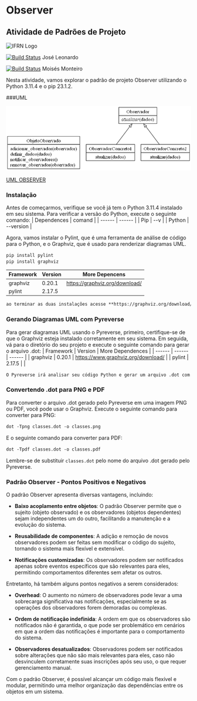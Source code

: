 # Observer

## Atividade de Padrões de Projeto

![IFRN Logo](https://upload.wikimedia.org/wikipedia/commons/thumb/9/9c/Instituto_Federal_do_Rio_Grande_do_Norte_-_Marca_Vertical_2015.svg/50px-Instituto_Federal_do_Rio_Grande_do_Norte_-_Marca_Vertical_2015.svg.png)

[![Build Status](https://travis-ci.org/joemccann/dillinger.svg?branch=master)](https://github.com/leonardolmai/) José Leonardo

[![Build Status](https://travis-ci.org/joemccann/dillinger.svg?branch=master)](https://github.com/MoisesMonter) Moisés Monteiro

Nesta atividade, vamos explorar o padrão de projeto Observer utilizando o Python 3.11.4 e o pip 23.1.2.

###UML 

![Visualização do PDF](UML.png)

[UML OBSERVER](UML.png)


### Instalação

Antes de começarmos, verifique se você já tem o Python 3.11.4 instalado em seu sistema. Para verificar a versão do Python, execute o seguinte comando:
| Dependences | comand |
| ------ | ------ |
| Pip | --v |
| Python | --version |


Agora, vamos instalar o Pylint, que é uma ferramenta de análise de código para o Python, e o Graphviz, que é usado para renderizar diagramas UML.

```markdown
pip install pylint
pip install graphviz
```

| Framework | Version | More Depencens |
| ------ | ------ | ------ | 
| graphviz | 0.20.1 | https://graphviz.org/download/|
| pylint | 2.17.5 | |

```markdown
ao terminar as duas instalações acesse **https://graphviz.org/download/** para completar instalação de **graphviz** em sua maquina

```

### Gerando Diagramas UML com Pyreverse

Para gerar diagramas UML usando o Pyreverse, primeiro, certifique-se de que o Graphviz esteja instalado corretamente em seu sistema. Em seguida, vá para o diretório do seu projeto e execute o seguinte comando para gerar o arquivo .dot:
| Framework | Version | More Dependences |
| ------ | ------ | ------ | 
| graphviz | 0.20.1 | https://www.graphviz.org/download/ |
| pylint | 2.17.5 | |

```markdown
O Pyreverse irá analisar seu código Python e gerar um arquivo .dot com o diagrama UML correspondente.
```
### Convertendo .dot para PNG e PDF

Para converter o arquivo .dot gerado pelo Pyreverse em uma imagem PNG ou PDF, você pode usar o Graphviz. Execute o seguinte comando para converter para PNG:

```markdown
dot -Tpng classes.dot -o classes.png
```
E o seguinte comando para converter para PDF:

```markdown
dot -Tpdf classes.dot -o classes.pdf
```
Lembre-se de substituir `classes.dot` pelo nome do arquivo .dot gerado pelo Pyreverse.

### Padrão Observer - Pontos Positivos e Negativos

O padrão Observer apresenta diversas vantagens, incluindo:

- **Baixo acoplamento entre objetos**: O padrão Observer permite que o sujeito (objeto observado) e os observadores (objetos dependentes) sejam independentes um do outro, facilitando a manutenção e a evolução do sistema.

- **Reusabilidade de componentes**: A adição e remoção de novos observadores podem ser feitas sem modificar o código do sujeito, tornando o sistema mais flexível e extensível.

- **Notificações customizadas**: Os observadores podem ser notificados apenas sobre eventos específicos que são relevantes para eles, permitindo comportamentos diferentes sem afetar os outros.

Entretanto, há também alguns pontos negativos a serem considerados:

- **Overhead**: O aumento no número de observadores pode levar a uma sobrecarga significativa nas notificações, especialmente se as operações dos observadores forem demoradas ou complexas.

- **Ordem de notificação indefinida**: A ordem em que os observadores são notificados não é garantida, o que pode ser problemático em cenários em que a ordem das notificações é importante para o comportamento do sistema.

- **Observadores desatualizados**: Observadores podem ser notificados sobre alterações que não são mais relevantes para eles, caso não desvinculem corretamente suas inscrições após seu uso, o que requer gerenciamento manual.

Com o padrão Observer, é possível alcançar um código mais flexível e modular, permitindo uma melhor organização das dependências entre os objetos em um sistema.
